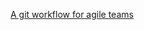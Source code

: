 [A git workflow for agile teams](http://reinh.com/blog/2009/03/02/a-git-workflow-for-agile-teams.html)
